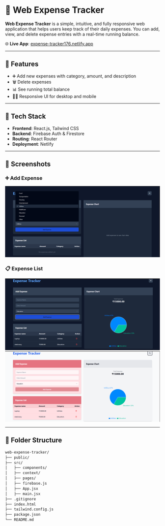 # 💸 Web Expense Tracker

**Web Expense Tracker** is a simple, intuitive, and fully responsive web application that helps users keep track of their daily expenses. You can add, view, and delete expense entries with a real-time running balance.

🌐 **Live App**: [expense-tracker176.netlify.app](https://expense-tracker176.netlify.app/)

---

## 🔑 Features

- ➕ Add new expenses with category, amount, and description
- 🗑️ Delete expenses
- 📊 See running total balance
- 🧑‍💻 Responsive UI for desktop and mobile

---

## 🚀 Tech Stack

- **Frontend**: React.js, Tailwind CSS
- **Backend**: Firebase Auth & Firestore
- **Routing**: React Router
- **Deployment**: Netlify

---

## 📸 Screenshots


### ➕ Add Expense
![Add Expense](./screenshots/Option_list.png)

### 📋 Expense List
![Expense List](./screenshots/Expense_list.png)
![Light Mode](./screenshots/Light_mode.png)


---

## 📁 Folder Structure

```bash
web-expense-tracker/
├── public/
├── src/
│   ├── components/
│   ├── context/
│   ├── pages/
│   ├── firebase.js
│   ├── App.jsx
│   ├── main.jsx
├── .gitignore
├── index.html
├── tailwind.config.js
├── package.json
└── README.md
